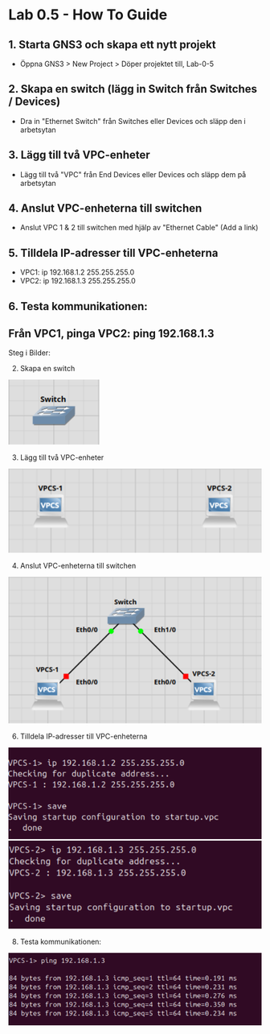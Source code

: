 # Lab 0.5 - How To Guide

## 1. Starta GNS3 och skapa ett nytt projekt

- Öppna GNS3 > New Project > Döper projektet till, Lab-0-5

## 2. Skapa en switch (lägg in Switch från Switches / Devices)

-  Dra in "Ethernet Switch" från Switches eller Devices och släpp den i arbetsytan

## 3. Lägg till två VPC-enheter

-  Lägg till två "VPC" från End Devices eller Devices och släpp dem på arbetsytan

##  4. Anslut VPC-enheterna till switchen

- Anslut VPC 1 & 2 till switchen med hjälp av "Ethernet Cable" (Add a link)

##  5. Tilldela IP-adresser till VPC-enheterna

 - VPC1: ip 192.168.1.2 255.255.255.0
 - VPC2: ip 192.168.1.3 255.255.255.0

## 6. Testa kommunikationen:
 Från VPC1, pinga VPC2: ping 192.168.1.3
---

Steg i Bilder:

2. Skapa en switch
<img src="img/img1.png">

3. Lägg till två VPC-enheter
<img src="img/img2.png">

4. Anslut VPC-enheterna till switchen
<img src="img/img3.png">

6. Tilldela IP-adresser till VPC-enheterna
<img src="img/img4.png">
<img src="img/img5.png">

8. Testa kommunikationen:
<img src="img/img6.png">

